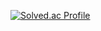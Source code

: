 [![Solved.ac Profile](http://mazassumnida.wtf/api/v2/generate_badge?boj=jh001)](https://solved.ac/jh001/)
